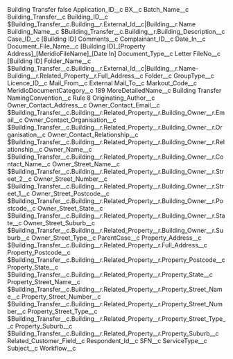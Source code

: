 <?xml version="1.0" encoding="UTF-8"?>
<CustomMetadata xmlns="http://soap.sforce.com/2006/04/metadata" xmlns:xsi="http://www.w3.org/2001/XMLSchema-instance" xmlns:xsd="http://www.w3.org/2001/XMLSchema">
    <label>Building Transfer</label>
    <protected>false</protected>
    <values>
        <field>Application_ID__c</field>
        <value xsi:nil="true"/>
    </values>
    <values>
        <field>BX__c</field>
        <value xsi:nil="true"/>
    </values>
    <values>
        <field>Batch_Name__c</field>
        <value xsi:type="xsd:string">Building_Transfer__c</value>
    </values>
    <values>
        <field>Building_ID__c</field>
        <value xsi:type="xsd:string">$Building_Transfer__c.Building__r.External_Id__c|Building__r.Name</value>
    </values>
    <values>
        <field>Building_Name__c</field>
        <value xsi:type="xsd:string">$Building_Transfer__c.Building__r.Building_Description__c</value>
    </values>
    <values>
        <field>Case_ID__c</field>
        <value xsi:type="xsd:string">[Building ID]</value>
    </values>
    <values>
        <field>Comments__c</field>
        <value xsi:nil="true"/>
    </values>
    <values>
        <field>Complainant_ID__c</field>
        <value xsi:nil="true"/>
    </values>
    <values>
        <field>Date_In__c</field>
        <value xsi:nil="true"/>
    </values>
    <values>
        <field>Document_File_Name__c</field>
        <value xsi:type="xsd:string">[Building ID]_[Property Address]_[MeridioFileName]_[Date In]</value>
    </values>
    <values>
        <field>Document_Type__c</field>
        <value xsi:type="xsd:string">Letter</value>
    </values>
    <values>
        <field>FileNo__c</field>
        <value xsi:type="xsd:string">[Building ID]</value>
    </values>
    <values>
        <field>Folder_Name__c</field>
        <value xsi:type="xsd:string">$Building_Transfer__c.Building__r.External_Id__c|Building__r.Name-Building__r.Related_Property__r.Full_Address__c</value>
    </values>
    <values>
        <field>Folder__c</field>
        <value xsi:nil="true"/>
    </values>
    <values>
        <field>GroupType__c</field>
        <value xsi:nil="true"/>
    </values>
    <values>
        <field>Licence_ID__c</field>
        <value xsi:nil="true"/>
    </values>
    <values>
        <field>Mail_From__c</field>
        <value xsi:type="xsd:string">External</value>
    </values>
    <values>
        <field>Mail_To__c</field>
        <value xsi:nil="true"/>
    </values>
    <values>
        <field>Markout_Code__c</field>
        <value xsi:nil="true"/>
    </values>
    <values>
        <field>MeridioDocumentCategory__c</field>
        <value xsi:type="xsd:string">189</value>
    </values>
    <values>
        <field>MoreDetailedName__c</field>
        <value xsi:type="xsd:string">Building Transfer</value>
    </values>
    <values>
        <field>NamingConvention__c</field>
        <value xsi:type="xsd:string">Rule 8</value>
    </values>
    <values>
        <field>Originating_Author__c</field>
        <value xsi:nil="true"/>
    </values>
    <values>
        <field>Owner_Contact_Address__c</field>
        <value xsi:nil="true"/>
    </values>
    <values>
        <field>Owner_Contact_Email__c</field>
        <value xsi:type="xsd:string">$Building_Transfer__c.Building__r.Related_Property__r.Building_Owner__r.Email__c</value>
    </values>
    <values>
        <field>Owner_Contact_Organisation__c</field>
        <value xsi:type="xsd:string">$Building_Transfer__c.Building__r.Related_Property__r.Building_Owner__r.Organisation__c</value>
    </values>
    <values>
        <field>Owner_Contact_Relationship__c</field>
        <value xsi:type="xsd:string">$Building_Transfer__c.Building__r.Related_Property__r.Building_Owner__r.Relationship__c</value>
    </values>
    <values>
        <field>Owner_Name__c</field>
        <value xsi:type="xsd:string">$Building_Transfer__c.Building__r.Related_Property__r.Building_Owner__r.Contact_Name__c</value>
    </values>
    <values>
        <field>Owner_Street_Name__c</field>
        <value xsi:type="xsd:string">$Building_Transfer__c.Building__r.Related_Property__r.Building_Owner__r.Street_2__c</value>
    </values>
    <values>
        <field>Owner_Street_Number__c</field>
        <value xsi:type="xsd:string">$Building_Transfer__c.Building__r.Related_Property__r.Building_Owner__r.Street_1__c</value>
    </values>
    <values>
        <field>Owner_Street_Postcode__c</field>
        <value xsi:type="xsd:string">$Building_Transfer__c.Building__r.Related_Property__r.Building_Owner__r.Postcode__c</value>
    </values>
    <values>
        <field>Owner_Street_State__c</field>
        <value xsi:type="xsd:string">$Building_Transfer__c.Building__r.Related_Property__r.Building_Owner__r.State__c</value>
    </values>
    <values>
        <field>Owner_Street_Suburb__c</field>
        <value xsi:type="xsd:string">$Building_Transfer__c.Building__r.Related_Property__r.Building_Owner__r.Suburb__c</value>
    </values>
    <values>
        <field>Owner_Street_Type__c</field>
        <value xsi:nil="true"/>
    </values>
    <values>
        <field>ParentCase__c</field>
        <value xsi:nil="true"/>
    </values>
    <values>
        <field>Property_Address__c</field>
        <value xsi:type="xsd:string">$Building_Transfer__c.Building__r.Related_Property__r.Full_Address__c</value>
    </values>
    <values>
        <field>Property_Postcode__c</field>
        <value xsi:type="xsd:string">$Building_Transfer__c.Building__r.Related_Property__r.Property_Postcode__c</value>
    </values>
    <values>
        <field>Property_State__c</field>
        <value xsi:type="xsd:string">$Building_Transfer__c.Building__r.Related_Property__r.Property_State__c</value>
    </values>
    <values>
        <field>Property_Street_Name__c</field>
        <value xsi:type="xsd:string">$Building_Transfer__c.Building__r.Related_Property__r.Property_Street_Name__c</value>
    </values>
    <values>
        <field>Property_Street_Number__c</field>
        <value xsi:type="xsd:string">$Building_Transfer__c.Building__r.Related_Property__r.Property_Street_Number__c</value>
    </values>
    <values>
        <field>Property_Street_Type__c</field>
        <value xsi:type="xsd:string">$Building_Transfer__c.Building__r.Related_Property__r.Property_Street_Type__c</value>
    </values>
    <values>
        <field>Property_Suburb__c</field>
        <value xsi:type="xsd:string">$Building_Transfer__c.Building__r.Related_Property__r.Property_Suburb__c</value>
    </values>
    <values>
        <field>Related_Customer_Field__c</field>
        <value xsi:nil="true"/>
    </values>
    <values>
        <field>Respondent_Id__c</field>
        <value xsi:nil="true"/>
    </values>
    <values>
        <field>SFN__c</field>
        <value xsi:nil="true"/>
    </values>
    <values>
        <field>ServiceType__c</field>
        <value xsi:nil="true"/>
    </values>
    <values>
        <field>Subject__c</field>
        <value xsi:nil="true"/>
    </values>
    <values>
        <field>Workflow__c</field>
        <value xsi:nil="true"/>
    </values>
</CustomMetadata>
